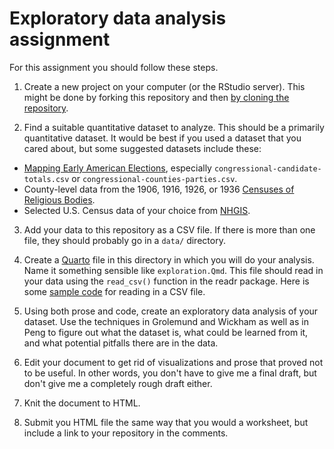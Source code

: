 # Exploratory data analysis assignment

For this assignment you should follow these steps.

1. Create a new project on your computer (or the RStudio server). This might be done by forking this repository and then [by cloning the repository](https://happygitwithr.com/clone.html).

2. Find a suitable quantitative dataset to analyze. This should be a primarily quantitative dataset. It would be best if you used a dataset that you cared about, but some suggested datasets include these:

- [Mapping Early American Elections](https://github.com/mapping-elections/elections-data), especially `congressional-candidate-totals.csv` or `congressional-counties-parties.csv`.
- County-level data from the 1906, 1916, 1926, or 1936 [Censuses of Religious Bodies](http://www.thearda.com/Archive/ChCounty.asp).
- Selected U.S. Census data of your choice from [NHGIS](https://www.nhgis.org).

3. Add your data to this repository as a CSV file. If there is more than one file, they should probably go in a `data/` directory.

4. Create a [Quarto](https://quarto.org) file in this directory in which you will do your analysis. Name it something sensible like `exploration.Qmd`. This file should read in your data using the `read_csv()` function in the readr package. Here is some [sample code](https://github.com/lmullen/clio2-examples/blob/master/04-read-csv.R) for reading in a CSV file.

5. Using both prose and code, create an exploratory data analysis of your dataset. Use the techniques in Grolemund and Wickham as well as in Peng to figure out what the dataset is, what could be learned from it, and what potential pitfalls there are in the data. 

6. Edit your document to get rid of visualizations and prose that proved not to be useful. In other words, you don't have to give me a final draft, but don't give me a completely rough draft either.

7. Knit the document to HTML.

8. Submit you HTML file the same way that you would a worksheet, but include a link to your repository in the comments.
